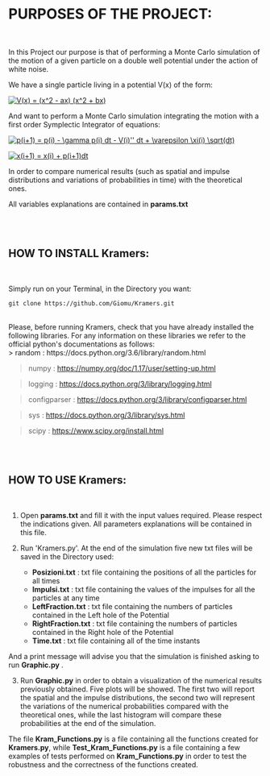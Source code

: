 
# PURPOSES OF THE PROJECT:
</br>


In this Project our purpose is that of performing a Monte Carlo simulation of the motion of a given particle on a double well potential under the action of white noise.

We have a single particle living in a potential V(x) of the form:

<a href="https://www.codecogs.com/eqnedit.php?latex=V(x)&space;=&space;(x^2&space;-&space;ax)&space;(x^2&space;&plus;&space;bx)" target="_blank"><img src="https://latex.codecogs.com/gif.latex?V(x)&space;=&space;(x^2&space;-&space;ax)&space;(x^2&space;&plus;&space;bx)" title="V(x) = (x^2 - ax) (x^2 + bx)" /></a>

And want to perform a Monte Carlo simulation integrating the motion with a first order Symplectic Integrator of equations:

<a href="https://www.codecogs.com/eqnedit.php?latex=p(i&plus;1)&space;=&space;p(i)&space;-&space;\gamma&space;p(i)&space;dt&space;-&space;V(i)''&space;dt&space;&plus;&space;\varepsilon&space;\xi(i)&space;\sqrt(dt)" target="_blank"><img src="https://latex.codecogs.com/gif.latex?p(i&plus;1)&space;=&space;p(i)&space;-&space;\gamma&space;p(i)&space;dt&space;-&space;V(i)''&space;dt&space;&plus;&space;\varepsilon&space;\xi(i)&space;\sqrt(dt)" title="p(i+1) = p(i) - \gamma p(i) dt - V(i)'' dt + \varepsilon \xi(i) \sqrt(dt)" /></a>

<a href="https://www.codecogs.com/eqnedit.php?latex=x(i&plus;1)&space;=&space;x(i)&space;&plus;&space;p(i&plus;1)dt" target="_blank"><img src="https://latex.codecogs.com/gif.latex?x(i&plus;1)&space;=&space;x(i)&space;&plus;&space;p(i&plus;1)dt" title="x(i+1) = x(i) + p(i+1)dt" /></a>


In order to compare numerical results (such as spatial and impulse distributions and variations of probabilities in time) with the theoretical ones. 

All variables explanations are contained in **params.txt**

</br>
</br>








## HOW TO INSTALL Kramers:
</br>

Simply run on your Terminal, in the Directory you want:
```
git clone https://github.com/Giomu/Kramers.git   
```
</br>
Please, before running Kramers, check that you have already installed the following libraries. For any information on these libraries we refer to the official python's documentations as follows:


</br>
> random       : https://docs.python.org/3.6/library/random.html

> numpy        : https://numpy.org/doc/1.17/user/setting-up.html

> logging      : https://docs.python.org/3/library/logging.html

> configparser : https://docs.python.org/3/library/configparser.html

> sys          : https://docs.python.org/3/library/sys.html

> scipy        : https://www.scipy.org/install.html

</br>
</br>








## HOW TO USE Kramers:
</br>

1. Open **params.txt** and fill it with the input values required. Please respect the indications given. All parameters explanations will be contained in this file.

2. Run 'Kramers.py'. At the end of the simulation five new txt files will be saved in the Directory used:

	- **Posizioni.txt**       : txt file containing the positions of all the particles for all times
	- **Impulsi.txt**          : txt file containing the values of the impulses for all the particles at any time
	- **LeftFraction.txt**   : txt file containing the numbers of particles contained in the Left hole of the Potential
	- **RightFraction.txt** : txt file containing the numbers of particles contained in the Right hole of the Potential
	- **Time.txt**              : txt file containing all of the time instants 

And a print message will advise you that the simulation is finished asking to run **Graphic.py** .

3. Run **Graphic.py** in order to obtain a visualization of the numerical results previously obtained. Five plots will be showed. The first two will report the spatial and the impulse distributions, the second two will represent the variations of the numerical probabilities compared with the theoretical ones, while the last histogram will compare these probabilities at the end of the simulation.


The file **Kram_Functions.py** is a file containing all the functions created for **Kramers.py**, while **Test_Kram_Functions.py** is a file containing a few examples of tests performed on **Kram_Functions.py** in order to test the robustness and the correctness of the functions created. 







